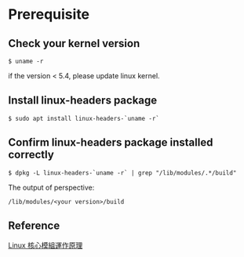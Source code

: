 # Prerequisite

## Check your kernel version
```
$ uname -r
```
if the version < 5.4, please update  linux kernel.

## Install linux-headers package
```
$ sudo apt install linux-headers-`uname -r`
```

## Confirm linux-headers package installed correctly
```
$ dpkg -L linux-headers-`uname -r` | grep "/lib/modules/.*/build"
```

The output of perspective:
```
/lib/modules/<your version>/build
```


## Reference
[Linux 核心模組運作原理](https://hackmd.io/@sysprog/linux-kernel-module)
